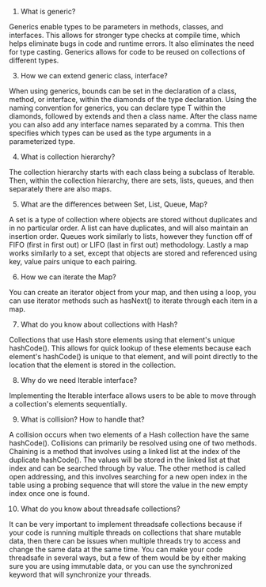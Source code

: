 1. What is generic?

Generics enable types to be parameters in methods, classes, and interfaces. This allows for stronger type checks at compile time, which helps eliminate bugs in code and runtime errors. It also eliminates the need for type casting. Generics allows for code to be reused on collections of different types.

3. How we can extend generic class, interface?

When using generics, bounds can be set in the declaration of a class, method, or interface, within the diamonds of the type declaration. Using the naming convention for generics, you can declare type T within the diamonds, followed by extends and then a class name. After the class name you can also add any interface names separated by a comma. This then specifies which types can be used as the type arguments in a parameterized type.

4. What is collection hierarchy?

The collection hierarchy starts with each class being a subclass of Iterable. Then, within the collection hierarchy, there are sets, lists, queues, and then separately there are also maps.

5. What are the differences between Set, List, Queue, Map?

A set is a type of collection where objects are stored without duplicates and in no particular order. A list can have duplicates, and will also maintain an insertion order. Queues work similarly to lists, however they function off of FIFO (first in first out) or LIFO (last in first out) methodology. Lastly a map works similarly to a set, except that objects are stored and referenced using key, value pairs unique to each pairing. 

6. How we can iterate the Map?

You can create an iterator object from your map, and then using a loop, you can use iterator methods such as hasNext() to iterate through each item in a map. 

7. What do you know about collections with Hash?

Collections that use Hash store elements using that element's unique hashCode(). This allows for quick lookup of these elements because each element's hashCode() is unique to that element, and will point directly to the location that the element is stored in the collection. 

8. Why do we need Iterable interface?

Implementing the Iterable interface allows users to be able to move through a collection's elements sequentially. 

9. What is collision? How to handle that?

A collision occurs when two elements of a Hash collection have the same hashCode(). Collisions can primarily be resolved using one of two methods. Chaining is a method that involves using a linked list at the index of the duplicate hashCode(). The values will be stored in the linked list at that index and can be searched through by value. The other method is called open addressing, and this involves searching for a new open index in the table using a probing sequence that will store the value in the new empty index once one is found. 

10. What do you know about threadsafe collections?

It can be very important to implement threadsafe collections because if your code is running multiple threads on collections that share mutable data, then there can be issues when multiple threads try to access and change the same data at the same time. You can make your code threadsafe in several ways, but a few of them would be by either making sure you are using immutable data, or you can use the synchronized keyword that will synchronize your threads.

